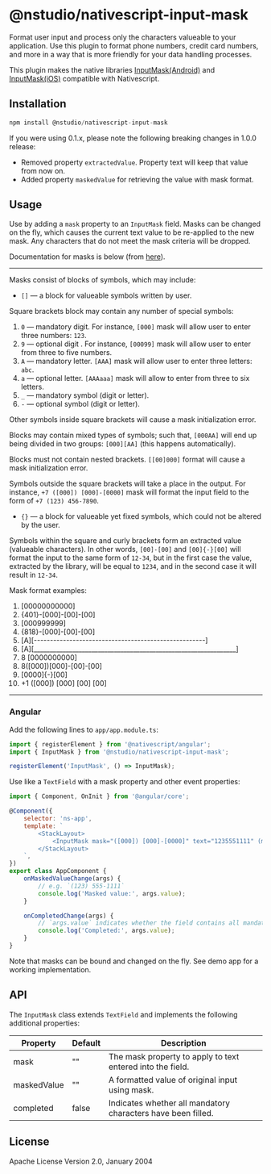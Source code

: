 # @nstudio/nativescript-input-mask

Format user input and process only the characters valueable to your application. Use this plugin to format phone numbers, credit card numbers, and more in a way that is more friendly for your data handling processes.

This plugin makes the native libraries [InputMask(Android)](https://github.com/RedMadRobot/input-mask-android) and [InputMask(iOS)](https://github.com/RedMadRobot/input-mask-ios) compatible with Nativescript.

## Installation

```javascript
npm install @nstudio/nativescript-input-mask
```

If you were using 0.1.x, please note the following breaking changes in 1.0.0 release:

- Removed property `extractedValue`. Property text will keep that value from now on.
- Added property `maskedValue` for retrieving the value with mask format.

## Usage

Use by adding a `mask` property to an `InputMask` field. Masks can be changed on the fly, which causes the current text value to be re-applied to the new mask. Any characters that do not meet the mask criteria will be dropped.

Documentation for masks is below (from [here](https://github.com/RedMadRobot/input-mask-ios#description)).

---

Masks consist of blocks of symbols, which may include:

- `[]` — a block for valueable symbols written by user.

Square brackets block may contain any number of special symbols:

1. `0` — mandatory digit. For instance, `[000]` mask will allow user to enter three numbers: `123`.
2. `9` — optional digit . For instance, `[00099]` mask will allow user to enter from three to five numbers.
3. `А` — mandatory letter. `[AAA]` mask will allow user to enter three letters: `abc`.
4. `а` — optional letter. `[АААааа]` mask will allow to enter from three to six letters.
5. `_` — mandatory symbol (digit or letter).
6. `-` — optional symbol (digit or letter).

Other symbols inside square brackets will cause a mask initialization error.

Blocks may contain mixed types of symbols; such that, `[000AA]` will end up being divided in two groups: `[000][AA]` (this happens automatically).

Blocks must not contain nested brackets. `[[00]000]` format will cause a mask initialization error.

Symbols outside the square brackets will take a place in the output.
For instance, `+7 ([000]) [000]-[0000]` mask will format the input field to the form of `+7 (123) 456-7890`.

- `{}` — a block for valueable yet fixed symbols, which could not be altered by the user.

Symbols within the square and curly brackets form an extracted value (valueable characters).
In other words, `[00]-[00]` and `[00]{-}[00]` will format the input to the same form of `12-34`,
but in the first case the value, extracted by the library, will be equal to `1234`, and in the second case it will result in `12-34`.

Mask format examples:

1. [00000000000]
2. {401}-[000]-[00]-[00]
3. [000999999]
4. {818}-[000]-[00]-[00]
5. [A][-----------------------------------------------------]
6. [A][_______________________________________________________________]
7. 8 [0000000000]
8. 8([000])[000]-[00]-[00]
9. [0000]{-}[00]
10. +1 ([000]) [000] [00] [00]

---

### Angular

Add the following lines to `app/app.module.ts`:

```javascript
import { registerElement } from '@nativescript/angular';
import { InputMask } from '@nstudio/nativescript-input-mask';

registerElement('InputMask', () => InputMask);
```

Use like a `TextField` with a mask property and other event properties:

```javascript
import { Component, OnInit } from '@angular/core';

@Component({
	selector: 'ns-app',
	template: `
		<StackLayout>
			<InputMask mask="([000]) [000]-[0000]" text="1235551111" (maskedValueChange)="onMaskedValueChange($event)" (completedChange)="onCompletedChage($event)"> </InputMask>
		</StackLayout>
	`,
})
export class AppComponent {
	onMaskedValueChange(args) {
		// e.g. `(123) 555-1111`
		console.log('Masked value:', args.value);
	}

	onCompletedChange(args) {
		// `args.value` indicates whether the field contains all mandatory characters.
		console.log('Completed:', args.value);
	}
}
```

Note that masks can be bound and changed on the fly. See demo app for a working implementation.

## API

The `InputMask` class extends `TextField` and implements the following additional properties:

| Property       | Default | Description                                                  |
| -------------- | ------- | ------------------------------------------------------------ |
| mask           | ""      | The mask property to apply to text entered into the field.   |
| maskedValue    | ""      | A formatted value of original input using mask.              |
| completed      | false   | Indicates whether all mandatory characters have been filled. |

## License

Apache License Version 2.0, January 2004
